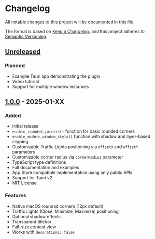 # Changelog

All notable changes to this project will be documented in this file.

The format is based on [Keep a Changelog](https://keepachangelog.com/en/1.0.0/),
and this project adheres to [Semantic Versioning](https://semver.org/spec/v2.0.0.html).

## [Unreleased]

### Planned
- Example Tauri app demonstrating the plugin
- Video tutorial
- Support for multiple window instances

## [1.0.0] - 2025-01-XX

### Added
- Initial release
- `enable_rounded_corners()` function for basic rounded corners
- `enable_modern_window_style()` function with shadow and layer-based clipping
- Customizable Traffic Lights positioning via `offsetX` and `offsetY` parameters
- Customizable corner radius via `cornerRadius` parameter
- TypeScript type definitions
- Full documentation and examples
- App Store compatible implementation using only public APIs
- Support for Tauri v2
- MIT License

### Features
- Native macOS rounded corners (12px default)
- Traffic Lights (Close, Minimize, Maximize) positioning
- Optional shadow effects
- Transparent titlebar
- Full-size content view
- Works with `decorations: false`

[Unreleased]: https://github.com/cloudworxx/tauri-plugin-mac-rounded-corners/compare/v1.0.0...HEAD
[1.0.0]: https://github.com/cloudworxx/tauri-plugin-mac-rounded-corners/releases/tag/v1.0.0
